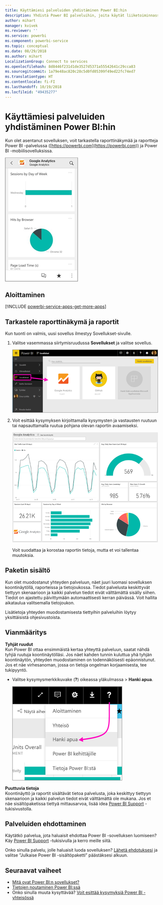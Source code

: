 ```yaml
---
title: Käyttämiesi palveluiden yhdistäminen Power BI:hin
description: Yhdistä Power BI palveluihin, joita käytät liiketoiminnassasi, kuten Salesforce, Microsoft Dynamics CRM ja Google Analytics.
author: mihart
manager: kvivek
ms.reviewer: ''
ms.service: powerbi
ms.component: powerbi-service
ms.topic: conceptual
ms.date: 08/29/2018
ms.author: mihart
LocalizationGroup: Connect to services
ms.openlocfilehash: 8d8446f231d1de3527d5371a55542641c29cca83
ms.sourcegitcommit: 1a79e48ac820c28c5d0fd05399f49ed22fc74ed7
ms.translationtype: HT
ms.contentlocale: fi-FI
ms.lasthandoff: 10/19/2018
ms.locfileid: "49435277"
---
```

# <a name="connect-to-the-services-you-use-with-power-bi"></a>Käyttämiesi palveluiden yhdistäminen Power BI:hin

Kun olet asentanut sovelluksen, voit tarkastella raporttinäkymää ja raportteja Power BI -palvelussa ([https://powerbi.com](https://powerbi.com)) ja Power BI -mobiilisovelluksissa. 

![Google Analytics -sovellus Power BI -mobiilisovelluksessa](media/end-user-connect-to-services/power-bi-service-mobile-app-240.png)

## <a name="get-started"></a>Aloittaminen
[!INCLUDE [powerbi-service-apps-get-more-apps](.././includes/powerbi-service-apps-get-more-apps.md)]

## <a name="view-the-dashboard-and-reports"></a>Tarkastele raporttinäkymä ja raportit
Kun tuonti on valmis, uusi sovellus ilmestyy Sovellukset-sivulle.

1. Valitse vasemmassa siirtymisruudussa **Sovellukset** ja valitse sovellus.
   
     ![Sovellukset-sivu](media/end-user-connect-to-services/power-bi-service-apps-open-app.png)
2. Voit esittää kysymyksen kirjoittamalla kysymysten ja vastausten ruutuun tai napsauttamalla ruutua pohjana olevan raportin avaamiseksi. 
   
    ![Google Analytics -raporttinäkymä](media/end-user-connect-to-services/googleanalytics2.png)
   
    Voit suodattaa ja korostaa raportin tietoja, mutta et voi tallentaa muutoksia.

## <a name="whats-included"></a>Paketin sisältö
Kun olet muodostanut yhteyden palveluun, näet juuri luomasi sovelluksen koontinäytöllä, raporteissa ja tietojoukossa. Tiedot palvelusta keskittyvät tiettyyn skenaarioon ja kaikki palvelun tiedot eivät välttämättä sisälly siihen. Tiedot on ajastettu päivittymään automaattisesti kerran päivässä. Voit hallita aikataulua valitsemalla tietojoukon.

Lisätietoja yhteyden muodostamisesta tiettyihin palveluihin löytyy yksittäisistä ohjesivustoista.

## <a name="troubleshooting"></a>Vianmääritys
**Tyhjät ruudut**  
Kun Power BI ottaa ensimmäistä kertaa yhteyttä palveluun, saatat nähdä tyhjiä ruutuja koontinäytölläsi. Jos näet kahden tunnin kuluttua yhä tyhjän koontinäytön, yhteyden muodostaminen on todennäköisesti epäonnistunut. Jos et näe virhesanoman, jossa on tietoja ongelman korjaamisesta, tee tukipyyntö.

* Valitse kysymysmerkkikuvake (**?**) oikeassa yläkulmassa > **Hanki apua**.
  
    ![Hanki apua -kuvake](media/end-user-connect-to-services/power-bi-service-get-help.png)

**Puuttuvia tietoja**  
Koontinäyttö ja raportit sisältävät tietoa palvelusta, joka keskittyy tiettyyn skenaarioon ja kaikki palvelun tiedot eivät välttämättä ole mukana. Jos et näe sisältöpaketissa tiettyä mittausarvoa, lisää idea [Power BI Support](https://support.powerbi.com/forums/265200-power-bi) -tukisivustolla.

## <a name="suggesting-services"></a>Palveluiden ehdottaminen
Käytätkö palvelua, jota haluaisit ehdottaa Power BI -sovelluksen luomiseen? Käy [Power BI Support](https://support.powerbi.com/forums/265200-power-bi) -tukisivulla ja kerro meille siitä.

Onko sinulla palvelu, jolle haluaisit luoda sovelluksen? [Lähetä ehdotuksesi](https://azure.microsoft.com/marketplace/programs/certified/apply/) ja valitse ”Julkaise Power BI -sisältöpaketti” päästäksesi alkuun.

## <a name="next-steps"></a>Seuraavat vaiheet
* [Mitä ovat Power BI:n sovellukset?](end-user-apps.md)
* [Tietojen noutaminen Power BI:ssä](../service-get-data.md)
* Onko sinulla muuta kysyttävää? [Voit esittää kysymyksiä Power BI -yhteisössä](http://community.powerbi.com/)


